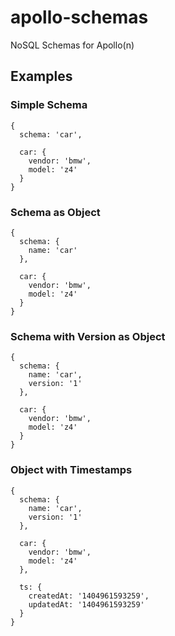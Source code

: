 # apollo-schemas

NoSQL Schemas for Apollo(n)

## Examples

### Simple Schema

```
{
  schema: 'car',
  
  car: {
    vendor: 'bmw',
    model: 'z4'
  }
}
```

### Schema as Object

```
{
  schema: {
    name: 'car'
  },
  
  car: {
    vendor: 'bmw',
    model: 'z4'
  }
}
```

### Schema with Version as Object

```
{
  schema: {
    name: 'car',
    version: '1'
  },
  
  car: {
    vendor: 'bmw',
    model: 'z4'
  }
}
```

### Object with Timestamps

```
{
  schema: {
    name: 'car',
    version: '1'
  },
  
  car: {
    vendor: 'bmw',
    model: 'z4'
  },
  
  ts: {
    createdAt: '1404961593259',
    updatedAt: '1404961593259'
  }
}
```
